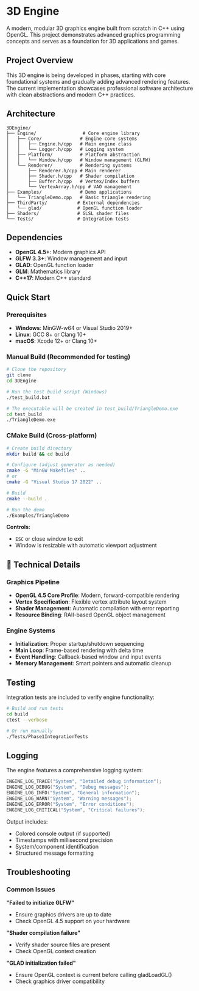 # 3D Engine

A modern, modular 3D graphics engine built from scratch in C++ using OpenGL. This project demonstrates advanced graphics programming concepts and serves as a foundation for 3D applications and games.

## Project Overview

This 3D engine is being developed in phases, starting with core foundational systems and gradually adding advanced rendering features. The current implementation showcases professional software architecture with clean abstractions and modern C++ practices.



##  Architecture

```
3DEngine/
├── Engine/                 # Core engine library
│   ├── Core/              # Engine core systems
│   │   ├── Engine.h/cpp   # Main engine class
│   │   └── Logger.h/cpp   # Logging system
│   ├── Platform/          # Platform abstraction
│   │   └── Window.h/cpp   # Window management (GLFW)
│   └── Renderer/          # Rendering systems
│       ├── Renderer.h/cpp # Main renderer
│       ├── Shader.h/cpp   # Shader compilation
│       ├── Buffer.h/cpp   # Vertex/Index buffers
│       └── VertexArray.h/cpp # VAO management
├── Examples/              # Demo applications
│   └── TriangleDemo.cpp   # Basic triangle rendering
├── ThirdParty/           # External dependencies
│   └── glad/             # OpenGL function loader
├── Shaders/              # GLSL shader files
└── Tests/                # Integration tests
```

## Dependencies

- **OpenGL 4.5+**: Modern graphics API
- **GLFW 3.3+**: Window management and input
- **GLAD**: OpenGL function loader
- **GLM**: Mathematics library
- **C++17**: Modern C++ standard

## Quick Start

### Prerequisites

- **Windows**: MinGW-w64 or Visual Studio 2019+
- **Linux**: GCC 8+ or Clang 10+
- **macOS**: Xcode 12+ or Clang 10+

### Manual Build (Recommended for testing)

```bash
# Clone the repository
git clone
cd 3DEngine

# Run the test build script (Windows)
./test_build.bat

# The executable will be created in test_build/TriangleDemo.exe
cd test_build
./TriangleDemo.exe
```

### CMake Build (Cross-platform)

```bash
# Create build directory
mkdir build && cd build

# Configure (adjust generator as needed)
cmake -G "MinGW Makefiles" ..
# or
cmake -G "Visual Studio 17 2022" ..

# Build
cmake --build .

# Run the demo
./Examples/TriangleDemo
```

**Controls:**

- `ESC` or close window to exit
- Window is resizable with automatic viewport adjustment

## 🔧 Technical Details

### Graphics Pipeline

- **OpenGL 4.5 Core Profile**: Modern, forward-compatible rendering
- **Vertex Specification**: Flexible vertex attribute layout system
- **Shader Management**: Automatic compilation with error reporting
- **Resource Binding**: RAII-based OpenGL object management

### Engine Systems

- **Initialization**: Proper startup/shutdown sequencing
- **Main Loop**: Frame-based rendering with delta time
- **Event Handling**: Callback-based window and input events
- **Memory Management**: Smart pointers and automatic cleanup

## Testing

Integration tests are included to verify engine functionality:

```bash
# Build and run tests
cd build
ctest --verbose

# Or run manually
./Tests/Phase1IntegrationTests
```

## Logging

The engine features a comprehensive logging system:

```cpp
ENGINE_LOG_TRACE("System", "Detailed debug information");
ENGINE_LOG_DEBUG("System", "Debug messages");
ENGINE_LOG_INFO("System", "General information");
ENGINE_LOG_WARN("System", "Warning messages");
ENGINE_LOG_ERROR("System", "Error conditions");
ENGINE_LOG_CRITICAL("System", "Critical failures");
```

Output includes:

- Colored console output (if supported)
- Timestamps with millisecond precision
- System/component identification
- Structured message formatting

## Troubleshooting

### Common Issues

**"Failed to initialize GLFW"**

- Ensure graphics drivers are up to date
- Check OpenGL 4.5 support on your hardware

**"Shader compilation failure"**

- Verify shader source files are present
- Check OpenGL context creation

**"GLAD initialization failed"**

- Ensure OpenGL context is current before calling gladLoadGL()
- Check graphics driver compatibility
